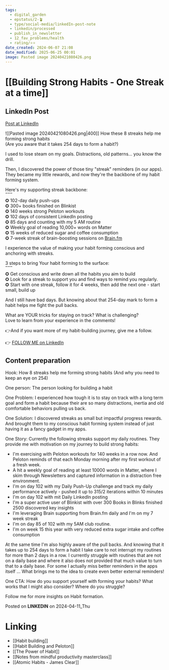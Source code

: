 ```yaml
---
tags:
  - digital_garden
  - epstatus/2-🪴
  - type/social-media/linkedIn-post-note
  - linkedin/processed
  - publish_in_newsletter
  - 12_fav_problems/health
  - rating/⭐️⭐️
date_created: 2024-06-07 21:08
date_modified: 2025-06-25 00:01
image: Pasted image 20240421080426.png
---
```

# [[Building Strong Habits - One Streak at a time]]

## LinkedIn Post

[Post at LinkedIn](https://www.linkedin.com/posts/sebastiankamilli_how-these-8-streaks-help-me-forming-strong-activity-7184082862306930688-wfJl?utm_source=share&utm_medium=member_desktop)

![[Pasted image 20240421080426.png|400]]
How these 8 streaks help me forming strong habits  
(Are you aware that it takes 254 days to form a habit?)  
  
I used to lose steam on my goals. Distractions, old patterns... you know the drill.  
  
Then, I discovered the power of those tiny "streak" reminders (in our apps).  
They became my little rewards, and now they're the backbone of my habit forming system.  
  
Here's my supporting streak backbone:  
‾‾‾  
✪ 102-day daily push-ups  
✪ 300+ books finished on Blinkist  
✪ 140 weeks strong Peloton workouts  
✪ 102 days of consistent LinkedIn posting  
✪ 85 days and counting with my 5 AM routine  
✪ Weekly goal of reading 10,000+ words on Matter  
✪ 15 weeks of reduced sugar and coffee consumption  
✪ 7-week streak of brain-boosting sessions on [Brain.fm](http://brain.fm/)  
  
I experience the value of making your habit forming conscious and anchoring with streaks.  
  
3 steps to bring Your habit forming to the surface:  
‾‾‾  
✪ Get conscious and write down all the habits you aim to build  
✪ Look for a streak to support you and find ways to remind you regularly.  
✪ Start with one streak, follow it for 4 weeks, then add the next one - start small, build up  
  
And I still have bad days. But knowing about that 254-day mark to form a habit helps me fight the pull backs.  
  
What are YOUR tricks for staying on track? What is challenging?  
Love to learn from your experience in the comments!  
  
👉And if you want more of my habit-building journey, give me a follow.

👉 [FOLLOW ME on LinkedIn](https://www.linkedin.com/comm/mynetwork/discovery-see-all?usecase=PEOPLE_FOLLOWS&followMember=sebastiankamilli)

## Content preparation

Hook:
How 8 streaks help me forming strong habits
(And why you need to keep an eye on 254)

One person:
The person looking for building a habit

One Problem: 
I experienced how tough it is to stay on track with a long term goal and form a habit because their are so many distractions, inertia and old comfortable behaviors pulling us back. 

One Solution:
I discovered streaks as small but impactful progress rewards. And brought them to my conscious habit forming system instead of just having it as a fancy gadget in my apps.

One Story:
Currently the following streaks support my daily routines. They provide me with motivation on my journey to build strong habits:

+ I'm exercising with Peloton workouts for 140 weeks in a row now. And Peloton reminds of that each Monday morning after my first workout of a fresh week. 
+ A hit a weekly goal of reading at least 10000 words in Matter, where I skim through Newsletters and captured information in a distraction free environment. 
+ I'm on day 102 with my Daily Push-Up challenge and track my daily performance actively - pushed it up to 315/2 iterations within 10 minutes
+ I'm on day 102 with mit Daily LinkedIn posting 
+ I'm a super active user of Blinkist with over 300 Books in Blinks finished 2500 discovered key insights
+ I'm leveraging Brain supporting from Brain.fm daily and I'm on my 7 week streak
+ I'm on day 85 of 102 with my 5AM club routine. 
+ I'm on week 15 this year with very reduced extra sugar intake and coffee consumption

At the same time I'm also highly aware of the pull backs. And knowing that it takes up to 254 days to form a habit I take care to not interrupt my routines for more than 2 days in a row. I currently struggle with routines that are not on a daily base and where it also does not provided that much value to turn that to a daily base. For some I actually miss better reminders in the apps itself ... What brings me to the idea to create even better external reminders!

One CTA:
How do you support yourself with forming your habits? What works that I might also consider? Where do you struggle?

Follow me for more insights on Habit formation.

Posted on **LINKEDIN** on 2024-04-11_Thu

# Linking

+ [[Habit building]]
+ [[Habit Building and Peloton]]
+ [[The Power of Habit]]
+ [[Notes from mindful productivity masterclass]]
+ [[Atomic Habits - James Clear]]